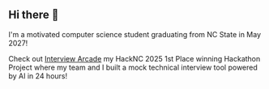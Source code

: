 ## Hi there 👋
I'm a motivated computer science student graduating from NC State in May 2027! 



Check out [Interview Arcade](https://github.com/coopersizemore/InterviewArcade) my HackNC 2025 1st Place winning Hackathon Project where my team and I built a mock technical interview tool powered by AI in 24 hours!


<!--
**coopersizemore/coopersizemore** is a ✨ _special_ ✨ repository because its `README.md` (this file) appears on your GitHub profile.

Here are some ideas to get you started:

- 🔭 I’m currently working on ...
- 🌱 I’m currently learning ...
- 👯 I’m looking to collaborate on ...
- 🤔 I’m looking for help with ...
- 💬 Ask me about ...
- 📫 How to reach me: ...
- 😄 Pronouns: ...
- ⚡ Fun fact: ...
-->

